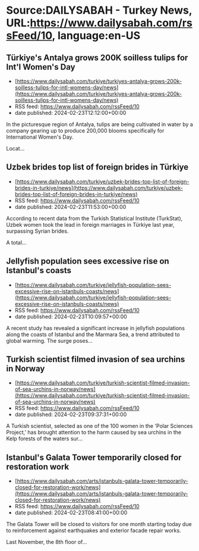 # Source:DAILYSABAH - Turkey News, URL:https://www.dailysabah.com/rssFeed/10, language:en-US

## Türkiye's Antalya grows 200K soilless tulips for Int'l Women's Day
 - [https://www.dailysabah.com/turkiye/turkiyes-antalya-grows-200k-soilless-tulips-for-intl-womens-day/news](https://www.dailysabah.com/turkiye/turkiyes-antalya-grows-200k-soilless-tulips-for-intl-womens-day/news)
 - RSS feed: https://www.dailysabah.com/rssFeed/10
 - date published: 2024-02-23T12:12:00+00:00

In the picturesque region of Antalya, tulips are being cultivated in water by a company gearing up to produce 200,000 blooms specifically for International Women's Day.

Locat...

## Uzbek brides top list of foreign brides in Türkiye
 - [https://www.dailysabah.com/turkiye/uzbek-brides-top-list-of-foreign-brides-in-turkiye/news](https://www.dailysabah.com/turkiye/uzbek-brides-top-list-of-foreign-brides-in-turkiye/news)
 - RSS feed: https://www.dailysabah.com/rssFeed/10
 - date published: 2024-02-23T11:53:00+00:00

According to recent data from the Turkish Statistical Institute (TurkStat), Uzbek women took the lead in foreign marriages in Türkiye last year, surpassing Syrian brides.

A total...

## Jellyfish population sees excessive rise on Istanbul's coasts
 - [https://www.dailysabah.com/turkiye/jellyfish-population-sees-excessive-rise-on-istanbuls-coasts/news](https://www.dailysabah.com/turkiye/jellyfish-population-sees-excessive-rise-on-istanbuls-coasts/news)
 - RSS feed: https://www.dailysabah.com/rssFeed/10
 - date published: 2024-02-23T10:09:57+00:00

A recent study has revealed a significant increase in jellyfish populations along the coasts of Istanbul and the Marmara Sea, a trend attributed to global warming. The surge poses...

## Turkish scientist filmed invasion of sea urchins in Norway
 - [https://www.dailysabah.com/turkiye/turkish-scientist-filmed-invasion-of-sea-urchins-in-norway/news](https://www.dailysabah.com/turkiye/turkish-scientist-filmed-invasion-of-sea-urchins-in-norway/news)
 - RSS feed: https://www.dailysabah.com/rssFeed/10
 - date published: 2024-02-23T09:37:31+00:00

A Turkish scientist, selected as one of the 100 women in the 'Polar Sciences Project,' has brought attention to the harm caused by sea urchins in the Kelp forests of the waters sur...

## Istanbul's Galata Tower temporarily closed for restoration work
 - [https://www.dailysabah.com/arts/istanbuls-galata-tower-temporarily-closed-for-restoration-work/news](https://www.dailysabah.com/arts/istanbuls-galata-tower-temporarily-closed-for-restoration-work/news)
 - RSS feed: https://www.dailysabah.com/rssFeed/10
 - date published: 2024-02-23T08:41:00+00:00

The Galata Tower will be closed to visitors for one month starting today due to reinforcement against earthquakes and exterior facade repair works.

Last November, the 8th floor of...


